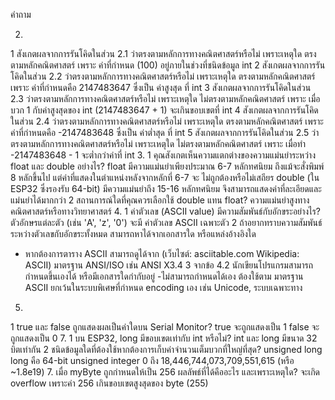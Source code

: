 คำถาม

2.
1 สังเกตผลจากการรันโคิดในส่วน 2.1 ว่าตรงตามหลักการทางคณิตศาสตร์หรือไม่ เพราะเหตุใด
 ตรงตามหลักคณิตศาสตร์ เพราะ ค่าที่กำหนด (100) อยู่ภายในช่วงที่ชนิดข้อมูล int
2 สังเกตผลจากการรันโคิดในส่วน 2.2 ว่าตรงตามหลักการทางคณิตศาสตร์หรือไม่ เพราะเหตุใด
 ตรงตามหลักคณิตศาสตร์ เพราะ ค่าที่กำหนดคือ 2147483647 ซึ่งเป็น ค่าสูงสุด ที่ int
3 สังเกตผลจากการรันโคิดในส่วน 2.3 ว่าตรงตามหลักการทางคณิตศาสตร์หรือไม่ เพราะเหตุใด
 ไม่ตรงตามหลักคณิตศาสตร์ เพราะ เมื่อบวก 1 กับค่าสูงสุดของ int (2147483647 + 1) จะเกินขอบเขตที่ int 
4 สังเกตผลจากการรันโคิดในส่วน 2.4 ว่าตรงตามหลักการทางคณิตศาสตร์หรือไม่ เพราะเหตุใด
 ตรงตามหลักคณิตศาสตร์ เพราะ ค่าที่กำหนดคือ -2147483648 ซึ่งเป็น ค่าต่ำสุด ที่ int
5 สังเกตผลจากการรันโคิดในส่วน 2.5 ว่าตรงตามหลักการทางคณิตศาสตร์หรือไม่ เพราะเหตุใด
 ไม่ตรงตามหลักคณิตศาสตร์ เพราะ เมื่อทำ -2147483648 - 1 จะต่ำกว่าค่าที่ int
3.
  1 คุณสังเกตเห็นความแตกต่างของความแม่นยำระหว่าง float และ double อย่างไร?
 float มีความแม่นยำเพียงประมาณ 6-7 หลักทศนิยม ถึงแม้จะสั่งพิมพ์ 8 หลักขึ้นไป แต่ค่าที่แสดงในตำแหน่งหลังจากหลักที่ 6-7 จะ ไม่ถูกต้องหรือไม่เสถียร
  double (ใน ESP32 ซึ่งรองรับ 64-bit) มีความแม่นยำถึง 15-16 หลักทศนิยม จึงสามารถแสดงค่าที่ละเอียดและแม่นยำได้มากกว่า
2 สถานการณ์ใดที่คุณควรเลือกใช้ double แทน float?
 ความแม่นยำสูงทางคณิตศาสตร์หรือทางวิทยาศาสตร์
4.
1 ค่าตัวเลข (ASCII value) มีความสัมพันธ์กับอักขระอย่างไร?
ตัวอักษรแต่ละตัว (เช่น 'A', 'z', '0') จะมี ค่าตัวเลข ASCII เฉพาะตัว
2 ถ้าอยากทราบความสัมพันธ์ระหว่างตัวเลขกับอักขระทั้งหมด สามารถหาได้จากเอกสารใด หรือแหล่งอ้างอิงใด
- หากต้องการตาราง ASCII สามารถดูได้จาก (เว็บไซต์: asciitable.com Wikipedia: ASCII)
มาตรฐาน ANSI/ISO เช่น ANSI X3.4
3 จากข้อ 4.2 นักเขียนโปรแกรมสามารถกำหนดขึ้นเองได้ หรือมีเอกสารใดกำกับอยู่
-ไม่สามารถกำหนดได้เอง ต้องใช้ตาม มาตรฐาน ASCII ยกเว้นในระบบพิเศษที่กำหนด encoding เอง เช่น Unicode, ระบบเฉพาะทาง

5.
1 true และ false ถูกแสดงผลเป็นค่าใดบน Serial Monitor?
 true จะถูกแสดงเป็น 1
 false จะถูกแสดงเป็น 0
7.
1 บน ESP32, long มีขอบเขตเท่ากับ int หรือไม่?
 int และ long มีขนาด 32 บิตเท่ากัน
2 ชนิดข้อมูลใดที่ต้องใช้หากต้องการเก็บค่าจำนวนเต็มบวกที่ใหญ่ที่สุด?
 unsigned long long คือ 64-bit unsigned integer 0 ถึง 18,446,744,073,709,551,615 (หรือ ~1.8e19)
7. เมื่อ myByte ถูกกำหนดให้เป็น 256 ผลลัพธ์ที่ได้คืออะไร และเพราะเหตุใด?
 จะเกิด overflow เพราะค่า 256 เกินขอบเขตสูงสุดของ byte (255)
